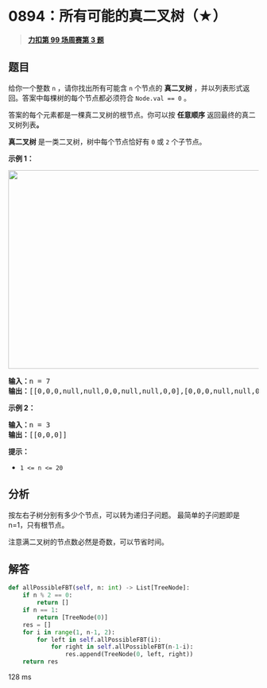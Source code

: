 # 0894：所有可能的真二叉树（★）


> <u>**[力扣第 99 场周赛第 3 题](https://leetcode.cn/problems/all-possible-full-binary-trees/)**</u>

## 题目

<p>给你一个整数 <code>n</code> ，请你找出所有可能含 <code>n</code> 个节点的 <strong>真二叉树</strong> ，并以列表形式返回。答案中每棵树的每个节点都必须符合 <code>Node.val == 0</code> 。</p>

<p>答案的每个元素都是一棵真二叉树的根节点。你可以按 <strong>任意顺序</strong> 返回最终的真二叉树列表<strong>。</strong></p>

<p><strong>真二叉树</strong> 是一类二叉树，树中每个节点恰好有 <code>0</code> 或 <code>2</code> 个子节点。</p>



<p><strong>示例 1：</strong></p>
<img alt="" src="https://s3-lc-upload.s3.amazonaws.com/uploads/2018/08/22/fivetrees.png" style="width: 700px; height: 400px;" />
<pre>
<strong>输入：</strong>n = 7
<strong>输出：</strong>[[0,0,0,null,null,0,0,null,null,0,0],[0,0,0,null,null,0,0,0,0],[0,0,0,0,0,0,0],[0,0,0,0,0,null,null,null,null,0,0],[0,0,0,0,0,null,null,0,0]]
</pre>

<p><strong>示例 2：</strong></p>

<pre>
<strong>输入：</strong>n = 3
<strong>输出：</strong>[[0,0,0]]
</pre>



<p><strong>提示：</strong></p>

<ul>
<li><code>1 &lt;= n &lt;= 20</code></li>
</ul>


## 分析

按左右子树分别有多少个节点，可以转为递归子问题。
最简单的子问题即是 n=1，只有根节点。

注意满二叉树的节点数必然是奇数，可以节省时间。

## 解答

```python
def allPossibleFBT(self, n: int) -> List[TreeNode]:
    if n % 2 == 0:
        return []
    if n == 1:
        return [TreeNode(0)]
    res = []
    for i in range(1, n-1, 2):
        for left in self.allPossibleFBT(i):
            for right in self.allPossibleFBT(n-1-i):
                res.append(TreeNode(0, left, right))
    return res
```

128 ms

